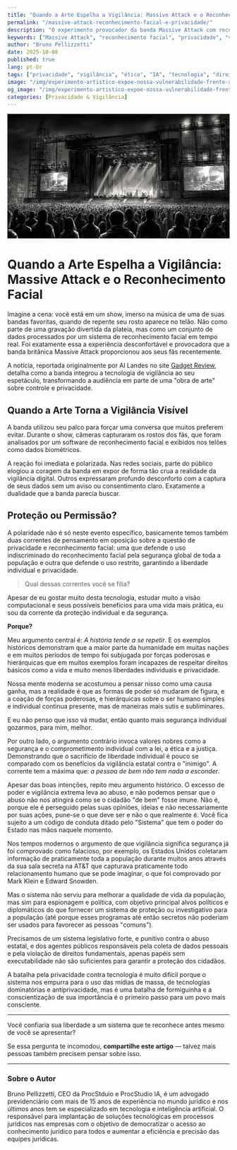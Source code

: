 ```yaml
---
title: "Quando a Arte Espelha a Vigilância: Massive Attack e o Reconhecimento Facial"
permalink: "/massive-attack-reconhecimento-facial-e-privacidade/"
description: "O experimento provocador da banda Massive Attack com reconhecimento facial levanta questões sobre privacidade, vigilância e o equilíbrio entre segurança coletiva e liberdade individual."
keywords: ["Massive Attack", "reconhecimento facial", "privacidade", "vigilância digital", "liberdade individual", "inteligência artificial", "proteção de dados", "ética tecnológica", "Edward Snowden", "controle social"]
author: "Bruno Pellizzetti"
date: 2025-10-08
published: true
lang: pt-br
tags: ["privacidade", "vigilância", "ética", "IA", "tecnologia", "direitos digitais", "liberdade individual"]
image: "/img/experimento-artistico-expoe-nossa-vulnerabilidade-frente-ao-reconhecimento-facial.png"
og_image: "/img/experimento-artistico-expoe-nossa-vulnerabilidade-frente-ao-reconhecimento-facial.png"
categories: [Privacidade & Vigilância]
---
```


![Show Massive Attack](/img/experimento-artistico-expoe-nossa-vulnerabilidade-frente-ao-reconhecimento-facial.png)

# Quando a Arte Espelha a Vigilância: Massive Attack e o Reconhecimento Facial

Imagine a cena: você está em um show, imerso na música de uma de suas bandas favoritas, quando de repente seu rosto aparece no telão. Não como parte de uma gravação divertida da plateia, mas como um conjunto de dados processados por um sistema de reconhecimento facial em tempo real. Foi exatamente essa a experiência desconfortável e provocadora que a banda britânica Massive Attack proporcionou aos seus fãs recentemente.

A notícia, reportada originalmente por Al Landes no site [Gadget Review](https://www.gadgetreview.com/massive-attack-turns-concert-into-facial-recognition-surveillance-experiment), detalha como a banda integrou a tecnologia de vigilância ao seu espetáculo, transformando a audiência em parte de uma "obra de arte" sobre controle e privacidade.

## Quando a Arte Torna a Vigilância Visível

A banda utilizou seu palco para forçar uma conversa que muitos preferem evitar. Durante o show, câmeras capturaram os rostos dos fãs, que foram analisados por um software de reconhecimento facial e exibidos nos telões como dados biométricos.

A reação foi imediata e polarizada. Nas redes sociais, parte do público elogiou a coragem da banda em expor de forma tão crua a realidade da vigilância digital. Outros expressaram profundo desconforto com a captura de seus dados sem um aviso ou consentimento claro. Exatamente a dualidade que a banda parecia buscar.

## Proteção ou Permissão?

A polaridade não é só neste evento específico, basicamente temos também duas correntes de pensamento em oposição sobre a questão de privacidade e reconhecimento facial: uma que defende o uso indiscriminado do reconhecimento facial pela segurança global de toda a população e outra que defende o uso restrito, garantindo a liberdade individual e privacidade.

> Qual dessas correntes você se filia?

Apesar de eu gostar muito desta tecnologia, estudar muito a visão computacional e seus possíveis benefícios para uma vida mais prática, eu sou da corrente da proteção individual e da segurança.

**Porque?**

Meu argumento central é: *A história tende a se repetir*. E os exemplos históricos demonstram que a maior parte da humanidade em muitas nações e em muitos períodos de tempo foi subjugada por forças poderosas e hierárquicas que em muitos exemplos foram incapazes de respeitar direitos básicos como a vida e muito menos liberdades individuais e privacidade.

Nossa mente moderna se acostumou a pensar nisso como uma causa ganha, mas a realidade é que as formas de poder só mudaram de figura, e a coação de forças poderosas, e hierárquicas sobre o ser humano simples e individual continua presente, mas de maneiras mais sutis e subliminares.

E eu não penso que isso vá mudar, então quanto mais segurança individual gozarmos, para mim, melhor.

Por outro lado, o argumento contrário invoca valores nobres como a segurança e o comprometimento individual com a lei, a ética e a justiça. Demonstrando que o sacrifício de liberdade individual é pouco se comparado com os benefícios da vigilância estatal contra o "inimigo". A corrente tem a máxima que: *a pessoa de bem não tem nada a esconder*.

Apesar das boas intenções, repito meu argumento histórico. O excesso de poder e vigilância extrema leva ao abuso, e não podemos pensar que o abuso não nos atingirá como se o cidadão "de bem" fosse imune. Não é, porque ele é perseguido pelas suas opiniões, ideias e não necessariamente por suas ações, pune-se o que deve ser e não o que realmente é. Você fica sujeito a um código de conduta ditado pelo "Sistema" que tem o poder do Estado nas mãos naquele momento.

Nos tempos modernos o argumento de que vigilância significa segurança já foi comprovado como falacioso, por exemplo, os Estados Unidos coletaram informação de praticamente toda a população durante muitos anos através da sua sala secreta na AT&T que capturava praticamente todo relacionamento humano que se pode imaginar, o que foi comprovado por Mark Klein e Edward Snowden.

Mas o sistema não serviu para melhorar a qualidade de vida da população, mas sim para espionagem e política, com objetivo principal alvos políticos e diplomáticos do que fornecer um sistema de proteção ou investigativo para a população (até porque esses programas até então secretos não poderiam ser usados para favorecer as pessoas "comuns").

Precisamos de um sistema legislativo forte, e punitivo contra o abuso estatal, e dos agentes públicos responsáveis pela coleta de dados pessoais e pela violação de direitos fundamentais, apenas papéis sem executabilidade não são suficientes para garantir a proteção dos cidadãos.

A batalha pela privacidade contra tecnologia é muito difícil porque o sistema nos empurra para o uso das mídias de massa, de tecnologias dominatórias e antiprivacidade, mas é uma batalha de formiguinha e a conscientização de sua importância é o primeiro passo para um povo mais consciente.

---
Você confiaria sua liberdade a um sistema que te reconhece antes mesmo de você se apresentar?

Se essa pergunta te incomodou, **compartilhe este artigo** — talvez mais pessoas também precisem pensar sobre isso.

---
### Sobre o Autor

Bruno Pellizzetti, CEO da ProcStduio e ProcStudio IA, é um advogado previdenciário com mais de 15 anos de experiência no mundo jurídico e nos últimos anos tem se especializado em tecnologia e inteligência artificial. O responsável para implantação de soluções tecnológicas em processos jurídicos nas empresas com o objetivo de democratizar o acesso ao conhecimento jurídico para todos e aumentar a eficiência e precisão das equipes jurídicas.


